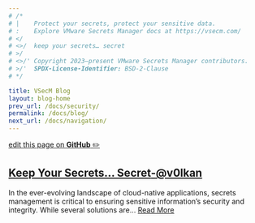 ```yaml
---
# /*
# |    Protect your secrets, protect your sensitive data.
# :    Explore VMware Secrets Manager docs at https://vsecm.com/
# </
# <>/  keep your secrets… secret
# >/
# <>/' Copyright 2023–present VMware Secrets Manager contributors.
# >/'  SPDX-License-Identifier: BSD-2-Clause
# */

title: VSecM Blog
layout: blog-home
prev_url: /docs/security/
permalink: /docs/blog/
next_url: /docs/navigation/
---
```


<p class="github-button"
><a href="https://github.com/vmware-tanzu/secrets-manager/blob/main/docs/_pages/0005-blog.md"
>edit this page on <strong>GitHub</strong> ✏️</a></p>

## [Keep Your Secrets… Secret](/blog/keep-your-secrets/)[-@v0lkan](https://github.com/v0lkan)

In the ever-evolving landscape of cloud-native applications, secrets management
is critical to ensuring sensitive information’s security and integrity. While
several solutions are… [Read More](/blog/keep-your-secrets/)
